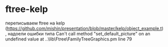 # ftree-kelp
переписываем ftree на kelp (https://github.com/mishin/presentation/blob/master/kelp/object_example.t), надоели ошибки типа Can't call method "set_default_picture" on an undefined value at ..\lib\Ftree\FamilyTreeGraphics.pm line 79
